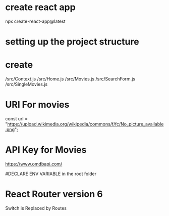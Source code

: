 # create react app

npx create-react-app@latest

# setting up the project structure

# create

/src/Context.js
/src/Home.js
/src/Movies.js
/src/SearchForm.js
/src/SingleMovies.js

# URl For movies

const url =
"https://upload.wikimedia.org/wikipedia/commons/f/fc/No_picture_available.png";

# API Key for Movies

https://www.omdbapi.com/

#DECLARE ENV VARIABLE in the root folder

# React Router version 6

Switch is Replaced by Routes
